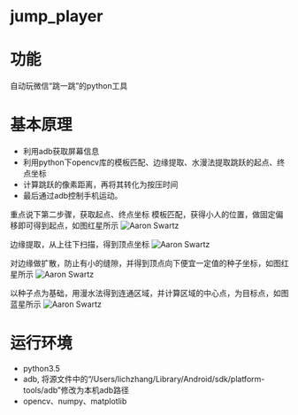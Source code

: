 # jump_player
# 功能
自动玩微信“跳一跳”的python工具
# 基本原理
* 利用adb获取屏幕信息
* 利用python下opencv库的模板匹配、边缘提取、水漫法提取跳跃的起点、终点坐标
* 计算跳跃的像素距离，再将其转化为按压时间
* 最后通过adb控制手机运动。

重点说下第二步骤，获取起点、终点坐标
模板匹配，获得小人的位置，做固定偏移即可得到起点，如图红星所示
![Aaron Swartz](https://github.com/zxlchina/jump_player/blob/master/508CDF03-EAA6-4952-B387-61A95E577729.png)

边缘提取，从上往下扫描，得到顶点坐标
![Aaron Swartz](https://github.com/zxlchina/jump_player/blob/master/9E7D0C46-81B1-44F4-B808-F45FF99D6C9B.png)

对边缘做扩散，防止有小的缝隙，并得到顶点向下便宜一定值的种子坐标，如图红星所示
![Aaron Swartz](https://github.com/zxlchina/jump_player/blob/master/E96D519C-B379-4325-A0DA-7EA3754E9D3D.png)

以种子点为基础，用漫水法得到连通区域，并计算区域的中心点，为目标点，如图蓝星所示
![Aaron Swartz](https://raw.githubusercontent.com/zxlchina/jump_player/master/100B1AE6-C50E-4A9F-B8DE-ED9692552822.png)

# 运行环境
* python3.5
* adb, 将源文件中的“/Users/lichzhang/Library/Android/sdk/platform-tools/adb”修改为本机adb路径
* opencv、numpy、matplotlib
